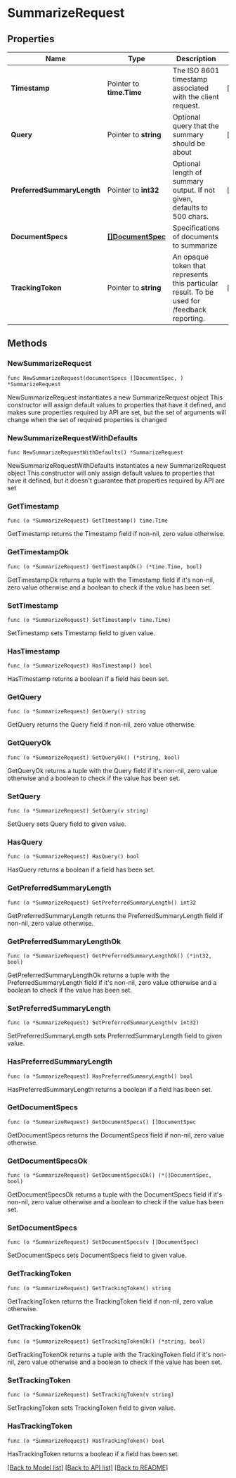 # SummarizeRequest

## Properties

Name | Type | Description | Notes
------------ | ------------- | ------------- | -------------
**Timestamp** | Pointer to **time.Time** | The ISO 8601 timestamp associated with the client request. | [optional] 
**Query** | Pointer to **string** | Optional query that the summary should be about | [optional] 
**PreferredSummaryLength** | Pointer to **int32** | Optional length of summary output. If not given, defaults to 500 chars. | [optional] 
**DocumentSpecs** | [**[]DocumentSpec**](DocumentSpec.md) | Specifications of documents to summarize | 
**TrackingToken** | Pointer to **string** | An opaque token that represents this particular result. To be used for /feedback reporting. | [optional] 

## Methods

### NewSummarizeRequest

`func NewSummarizeRequest(documentSpecs []DocumentSpec, ) *SummarizeRequest`

NewSummarizeRequest instantiates a new SummarizeRequest object
This constructor will assign default values to properties that have it defined,
and makes sure properties required by API are set, but the set of arguments
will change when the set of required properties is changed

### NewSummarizeRequestWithDefaults

`func NewSummarizeRequestWithDefaults() *SummarizeRequest`

NewSummarizeRequestWithDefaults instantiates a new SummarizeRequest object
This constructor will only assign default values to properties that have it defined,
but it doesn't guarantee that properties required by API are set

### GetTimestamp

`func (o *SummarizeRequest) GetTimestamp() time.Time`

GetTimestamp returns the Timestamp field if non-nil, zero value otherwise.

### GetTimestampOk

`func (o *SummarizeRequest) GetTimestampOk() (*time.Time, bool)`

GetTimestampOk returns a tuple with the Timestamp field if it's non-nil, zero value otherwise
and a boolean to check if the value has been set.

### SetTimestamp

`func (o *SummarizeRequest) SetTimestamp(v time.Time)`

SetTimestamp sets Timestamp field to given value.

### HasTimestamp

`func (o *SummarizeRequest) HasTimestamp() bool`

HasTimestamp returns a boolean if a field has been set.

### GetQuery

`func (o *SummarizeRequest) GetQuery() string`

GetQuery returns the Query field if non-nil, zero value otherwise.

### GetQueryOk

`func (o *SummarizeRequest) GetQueryOk() (*string, bool)`

GetQueryOk returns a tuple with the Query field if it's non-nil, zero value otherwise
and a boolean to check if the value has been set.

### SetQuery

`func (o *SummarizeRequest) SetQuery(v string)`

SetQuery sets Query field to given value.

### HasQuery

`func (o *SummarizeRequest) HasQuery() bool`

HasQuery returns a boolean if a field has been set.

### GetPreferredSummaryLength

`func (o *SummarizeRequest) GetPreferredSummaryLength() int32`

GetPreferredSummaryLength returns the PreferredSummaryLength field if non-nil, zero value otherwise.

### GetPreferredSummaryLengthOk

`func (o *SummarizeRequest) GetPreferredSummaryLengthOk() (*int32, bool)`

GetPreferredSummaryLengthOk returns a tuple with the PreferredSummaryLength field if it's non-nil, zero value otherwise
and a boolean to check if the value has been set.

### SetPreferredSummaryLength

`func (o *SummarizeRequest) SetPreferredSummaryLength(v int32)`

SetPreferredSummaryLength sets PreferredSummaryLength field to given value.

### HasPreferredSummaryLength

`func (o *SummarizeRequest) HasPreferredSummaryLength() bool`

HasPreferredSummaryLength returns a boolean if a field has been set.

### GetDocumentSpecs

`func (o *SummarizeRequest) GetDocumentSpecs() []DocumentSpec`

GetDocumentSpecs returns the DocumentSpecs field if non-nil, zero value otherwise.

### GetDocumentSpecsOk

`func (o *SummarizeRequest) GetDocumentSpecsOk() (*[]DocumentSpec, bool)`

GetDocumentSpecsOk returns a tuple with the DocumentSpecs field if it's non-nil, zero value otherwise
and a boolean to check if the value has been set.

### SetDocumentSpecs

`func (o *SummarizeRequest) SetDocumentSpecs(v []DocumentSpec)`

SetDocumentSpecs sets DocumentSpecs field to given value.


### GetTrackingToken

`func (o *SummarizeRequest) GetTrackingToken() string`

GetTrackingToken returns the TrackingToken field if non-nil, zero value otherwise.

### GetTrackingTokenOk

`func (o *SummarizeRequest) GetTrackingTokenOk() (*string, bool)`

GetTrackingTokenOk returns a tuple with the TrackingToken field if it's non-nil, zero value otherwise
and a boolean to check if the value has been set.

### SetTrackingToken

`func (o *SummarizeRequest) SetTrackingToken(v string)`

SetTrackingToken sets TrackingToken field to given value.

### HasTrackingToken

`func (o *SummarizeRequest) HasTrackingToken() bool`

HasTrackingToken returns a boolean if a field has been set.


[[Back to Model list]](../README.md#documentation-for-models) [[Back to API list]](../README.md#documentation-for-api-endpoints) [[Back to README]](../README.md)


